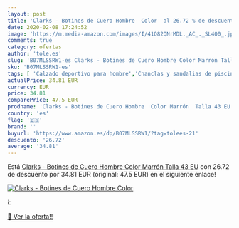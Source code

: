 ```yaml
---
layout: post
title: 'Clarks - Botines de Cuero Hombre  Color  al 26.72 % de descuento'
date: 2020-02-08 17:24:52
image: 'https://m.media-amazon.com/images/I/41Q82QNrMDL._AC_._SL400_.jpg'
comments: true
category: ofertas
author: 'tole.es'
slug: 'B07MLSSRW1-es Clarks - Botines de Cuero Hombre Color Marrón Talla 43 EU'
sku: 'B07MLSSRW1-es'
tags: [ 'Calzado deportivo para hombre','Chanclas y sandalias de piscina para hombre','Sandalias de vestir para hombre','Zapatillas y calzado deportivo para hombre','Zapatos','Zapatos para hombre','Zapatos y complementos','botines', ]
actualPrice: 34.81 EUR
currency: EUR
price: 34.81
comparePrice: 47.5 EUR
prodname: 'Clarks - Botines de Cuero Hombre  Color Marrón  Talla 43 EU'
country: 'es'
flag: '🇪🇸'
brand: ''
buyurl: 'https://www.amazon.es/dp/B07MLSSRW1/?tag=tolees-21'
descuento: '26.72'
average: '34.81'
---
```


Está [Clarks - Botines de Cuero Hombre  Color Marrón  Talla 43 EU](https://www.amazon.es/dp/B07MLSSRW1/?tag=tolees-21) con 26.72 de descuento por 34.81 EUR (original: 47.5 EUR) en el siguiente enlace!

[![Clarks - Botines de Cuero Hombre  Color ](https://m.media-amazon.com/images/I/41Q82QNrMDL._AC_._SL400_.jpg)](https://www.amazon.es/dp/B07MLSSRW1/?tag=tolees-21)

ℹ️:


[🛒 Ver la oferta!!](https://www.amazon.es/dp/B07MLSSRW1/?tag=tolees-21)
